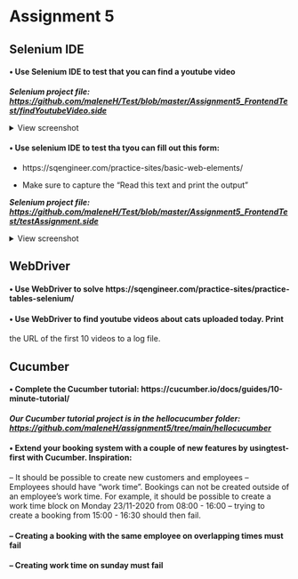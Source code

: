 # Assignment 5

## Selenium IDE

#### • Use Selenium IDE to test that you can find a youtube video

***Selenium project file: https://github.com/maleneH/Test/blob/master/Assignment5_FrontendTest/findYoutubeVideo.side***

<details>
  <summary>View screenshot</summary>
  
  ![alt text](https://github.com/maleneH/Test/blob/master/Assignment5_FrontendTest/funnyCats.jpeg)
</details>



#### • Use selenium IDE to test tha tyou can fill out this form:


   
   * https://<i></i>sqengineer.com/practice-sites/basic-web-elements/
     
   
   * Make sure to capture the “Read this text and print the output”


***Selenium project file: https://github.com/maleneH/Test/blob/master/Assignment5_FrontendTest/testAssignment.side***

<details>
  <summary>View screenshot</summary>
  
  
![alt text](https://github.com/maleneH/Test/blob/master/Assignment5_FrontendTest/johnDoe.jpeg)
</details>


## WebDriver

#### • Use WebDriver to solve https://<i></i>sqengineer.com/practice-sites/practice-tables-selenium/

#### • Use WebDriver to find youtube videos about cats uploaded today. Print
the URL of the first 10 videos to a log file.



## Cucumber


#### • Complete the Cucumber tutorial: https://<i></i>cucumber.io/docs/guides/10-minute-tutorial/

***Our Cucumber tutorial project is in the hellocucumber folder: https://github.com/maleneH/assignment5/tree/main/hellocucumber***

#### • Extend your booking system with a couple of new features by usingtest-first with Cucumber. Inspiration:

  – It should be possible to create new customers and employees
  – Employees should have “work time”. Bookings can not be created
outside of an employee’s work time. For example, it should be
possible to create a work time block on Monday 23/11-2020 from
08:00 - 16:00 – trying to create a booking from 15:00 - 16:30 should
then fail.


#### – Creating a booking with the same employee on overlapping times must fail

#### – Creating work time on sunday must fail
